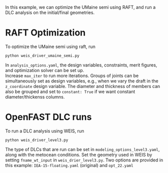 In this example, we can optimize the UMaine semi using RAFT, and run a DLC analysis on the initial/final geometries.

# RAFT Optimization
To optimize the UMaine semi using raft, run
 ```
 python weis_driver_umaine_semi.py
 ```
 
 In `analysis_options.yaml`, the design variables, constraints, merit figures, and optimization solver can be set up.  
 Increase `max_iter` to run more iterations.
 Groups of joints can be simultaneously set as design variables, e.g., when we vary the draft in the `z_coordinate` design variable.
 The diameter and thickness of members can also be grouped and set to `constant: True` if we want constant diameter/thickenss columns.
 
 # OpenFAST DLC runs
 To run a DLC analysis using WEIS, run
  ```
 python weis_driver_level3.py
  ```
  
 The type of DLCs that are run can be set in `modeling_options_level3.yaml`, along with the metocean conditions.
 Set the geometry used in WEIS by setting `fname_wt_input` in `weis_drier_level3.py`. 
 Two options are provided in this example: `IEA-15-floating.yaml` (original) and `opt_22.yaml` 

 
 

